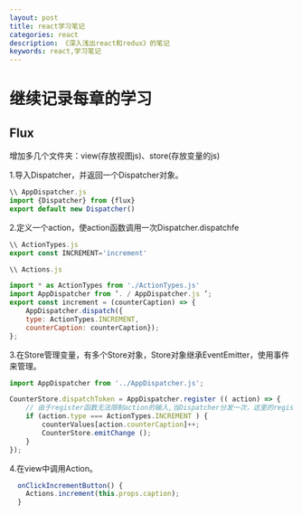 ```yaml
---
layout: post
title: react学习笔记
categories: react
description: 《深入浅出react和redux》的笔记
keywords: react,学习笔记
---
```

# 继续记录每章的学习

## Flux

增加多几个文件夹：view(存放视图js)、store(存放变量的js)

1.导入Dispatcher，并返回一个Dispatcher对象。

```js
\\ AppDispatcher.js
import {Dispatcher} from {flux}
export default new Dispatcher()
```

2.定义一个action，使action函数调用一次Dispatcher.dispatchfe

```js
\\ ActionTypes.js
export const INCREMENT='increment'

\\ Actions.js

import * as ActionTypes from './ActionTypes.js'
import AppDispatcher from ’. / AppDispatcher.js ’;
export const increment = (counterCaption) => {
    AppDispatcher.dispatch({
    type: ActionTypes.INCREMENT,
    counterCaption: counterCaption});
};
```

3.在Store管理变量，有多个Store对象，Store对象继承EventEmitter，使用事件来管理。

```js
import AppDispatcher from '../AppDispatcher.js';

CounterStore.dispatchToken = AppDispatcher.register (( action) => {
    // 由于register函数无法限制action的输入,当Dispatcher分发一次，这里的register就会收到所有的action，所以需要使用if/else或者switch/case来选择使用哪一个action
    if (action.type === ActionTypes.INCREMENT ) {
        counterValues[action.counterCaption]++;
        CounterStore.emitChange ();
    }
});
```

4.在view中调用Action。

```js
  onClickIncrementButton() {
    Actions.increment(this.props.caption);
  }
```
